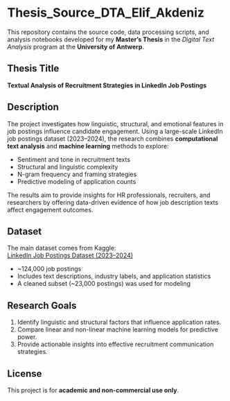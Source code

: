 # Thesis_Source_DTA_Elif_Akdeniz

This repository contains the source code, data processing scripts, and analysis notebooks developed for my **Master’s Thesis** in the *Digital Text Analysis* program at the **University of Antwerp**.

## Thesis Title
**Textual Analysis of Recruitment Strategies in LinkedIn Job Postings**

## Description
The project investigates how linguistic, structural, and emotional features in job postings influence candidate engagement. Using a large-scale LinkedIn job postings dataset (2023–2024), the research combines **computational text analysis** and **machine learning** methods to explore:

- Sentiment and tone in recruitment texts  
- Structural and linguistic complexity  
- N-gram frequency and framing strategies  
- Predictive modeling of application counts  

The results aim to provide insights for HR professionals, recruiters, and researchers by offering data-driven evidence of how job description texts affect engagement outcomes.

## Dataset
The main dataset comes from Kaggle:  
[LinkedIn Job Postings Dataset (2023–2024)](https://www.kaggle.com/datasets/arshkon/linkedin-job-postings)

- ~124,000 job postings  
- Includes text descriptions, industry labels, and application statistics  
- A cleaned subset (~23,000 postings) was used for modeling  

## Research Goals
1. Identify linguistic and structural factors that influence application rates.  
2. Compare linear and non-linear machine learning models for predictive power.  
3. Provide actionable insights into effective recruitment communication strategies.  

##  License
This project is for **academic and non-commercial use only**.

